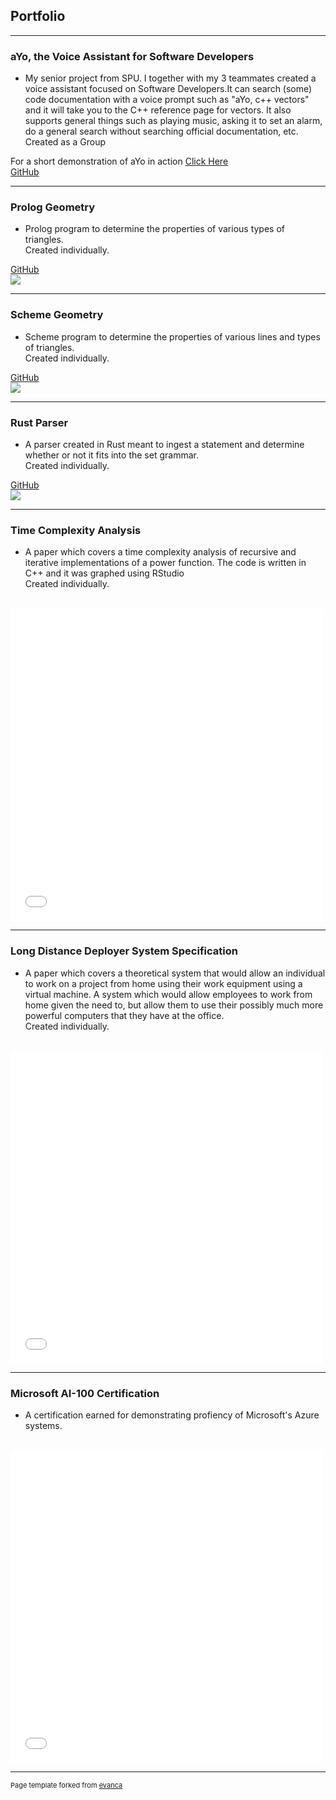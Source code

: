 ## Portfolio
---
### aYo, the Voice Assistant for Software Developers

<ul>
  <li>
    My senior project from SPU. I together with my 3 teammates created a voice assistant focused on Software Developers.It can search (some) code documentation with a voice         prompt such as "aYo, c++ vectors" and it will take you to the C++ reference page for vectors. It also supports general things such as playing music, asking it to set an         alarm, do a general search without searching official documentation, etc. <br>
    Created as a Group
  </li>
</ul>

For a short demonstration of aYo in action [Click Here](https://youtu.be/NI9LOugluAI?t=53)<br>
[GitHub](https://github.com/DuncanHook/aYo)
<br>

---

### Prolog Geometry

<ul>
  <li>
      Prolog program to determine the properties of various types of triangles. <br> Created individually.
  </li>

</ul>

[GitHub](https://github.com/DuncanHook/Prolog-Geometry)
<br>
<img src="images/Prolog.png?raw=true"/>

---

### Scheme Geometry

<ul>
  <li>
      Scheme program to determine the properties of various lines and types of triangles. <br> Created individually.
  </li>
</ul>

[GitHub](https://github.com/DuncanHook/Triangle-Line-Scheme)
<br>
<img src="images/Scheme.png?raw=true"/>

---

### Rust Parser

<ul>
  <li>
      A parser created in Rust meant to ingest a statement and determine whether or not it fits into the set grammar. <br> Created individually.
  </li>
</ul>

[GitHub](https://github.com/DuncanHook/Prolog-Geometry)
<br>
<img src="images/Rust.png?raw=true"/>

---

### Time Complexity Analysis

<ul>
  <li>
   A paper which covers a time complexity analysis of recursive and iterative implementations of a power function. The code is written in C++ and it was graphed using RStudio <br> Created individually.
  </li>
</ul>

<br>
<embed src="pdf/TimeComplexityAnalysis.pdf" width="500" height="500" 
 type="application/pdf">
<br>

---

### Long Distance Deployer System Specification

<ul>
  <li>
   A paper which covers a theoretical system that would allow an individual to work on a project from home using their work equipment using a virtual machine. A system which would allow employees to work from home given the need to, but allow them to use their possibly much more powerful computers that they have at the office. <br> Created individually.
  </li>
</ul>

<br>
<embed src="pdf/SystemSpecification.pdf" width="500" height="500" 
 type="application/pdf">
<br>

---

### Microsoft AI-100 Certification

<ul>
  <li>
   A certification earned for demonstrating profiency of Microsoft's Azure systems. 
  </li>
</ul>

<br>
<embed src="pdf/AI-100certification.pdf" width="500" height="500" 
 type="application/pdf">
<br>

---
<p style="font-size:11px">Page template forked from <a href="https://github.com/evanca/quick-portfolio">evanca</a></p>
<!-- Remove above link if you don't want to attibute -->
